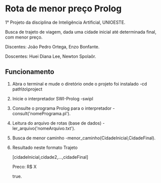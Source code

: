 # Rota de menor preço Prolog
1° Projeto da disciplina de Inteligência Artificial, UNIOESTE.

Busca de trajeto de viagem, dada uma cidade inicial até determinada final, com menor preço.

Discentes: João Pedro Ortega, Enzo Bonfante.

Doscentes: Huei Diana Lee, Newton Spolaôr.

## Funcionamento
1. Abra o terminal e mude o diretório onde o projeto foi instalado
-cd path\to\project

2. Inicie o interpretador SWI-Prolog
-swipl

3. Consulte o programa Prolog para o interpretador
-consult('nomePrograma.pl').

4. Leitura do arquivo de rotas (base de dados)
-ler_arquivo('nomeArquivo.txt').

5. Busca de menor caminho
-menor_caminho(CidadeInicial,CidadeFinal).

6. Resultado neste formato
    Trajeto

    [cidadeInicial,cidade2,...,cidadeFinal]

    Preco: R$ X
    
    true.